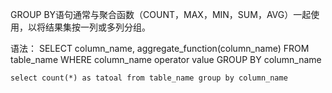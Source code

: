 GROUP BY语句通常与聚合函数（COUNT，MAX，MIN，SUM，AVG）一起使用，以将结果集按一列或多列分组。

语法：
SELECT column_name, aggregate_function(column_name)
FROM table_name
WHERE column_name operator value
GROUP BY column_name

`select count(*) as tatoal from table_name group by column_name`